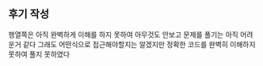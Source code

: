 ## 후기 작성

행열쪽은 아직 완벽하게 이해를 하지 못하여
아무것도 안보고 문제를 풀기는 아직 어려운거 같다 
그래도 어떤식으로 접근해야할지는 알겠지만 정확한 코드를 완벽히 이해하지못하여 풀지 못하였다
